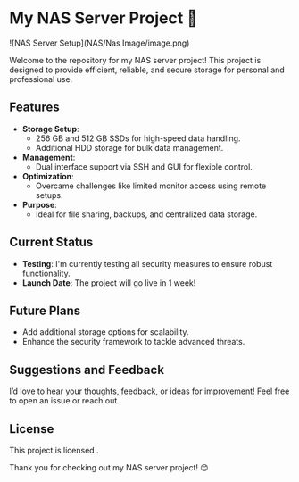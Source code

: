 # My NAS Server Project 🚀  

![NAS Server Setup](NAS/Nas Image/image.png)  

Welcome to the repository for my NAS server project! This project is designed to provide efficient, reliable, and secure storage for personal and professional use.  

## Features  
- **Storage Setup**:  
  - 256 GB and 512 GB SSDs for high-speed data handling.  
  - Additional HDD storage for bulk data management.  
- **Management**:  
  - Dual interface support via SSH and GUI for flexible control.  
- **Optimization**:  
  - Overcame challenges like limited monitor access using remote setups.  
- **Purpose**:  
  - Ideal for file sharing, backups, and centralized data storage.  

## Current Status  
- **Testing**: I'm currently testing all security measures to ensure robust functionality.  
- **Launch Date**: The project will go live in 1 week!  

## Future Plans  
- Add additional storage options for scalability.  
- Enhance the security framework to tackle advanced threats.  

## Suggestions and Feedback  
I’d love to hear your thoughts, feedback, or ideas for improvement! Feel free to open an issue or reach out.  

## License  
This project is licensed .  

Thank you for checking out my NAS server project! 😊  
